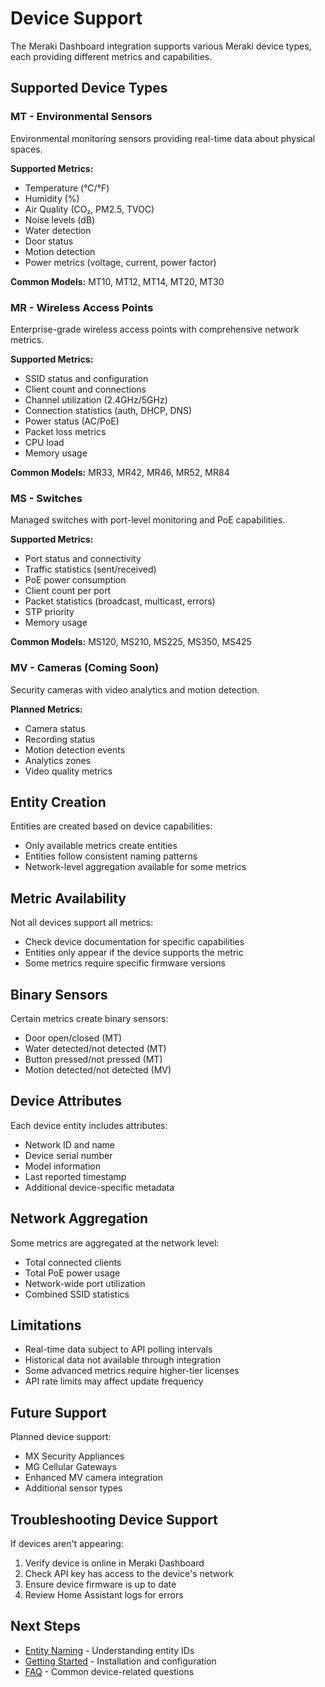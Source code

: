 # Device Support

The Meraki Dashboard integration supports various Meraki device types, each providing different metrics and capabilities.

## Supported Device Types

### MT - Environmental Sensors

Environmental monitoring sensors providing real-time data about physical spaces.

**Supported Metrics:**
- Temperature (°C/°F)
- Humidity (%)
- Air Quality (CO₂, PM2.5, TVOC)
- Noise levels (dB)
- Water detection
- Door status
- Motion detection
- Power metrics (voltage, current, power factor)

**Common Models:** MT10, MT12, MT14, MT20, MT30

### MR - Wireless Access Points

Enterprise-grade wireless access points with comprehensive network metrics.

**Supported Metrics:**
- SSID status and configuration
- Client count and connections
- Channel utilization (2.4GHz/5GHz)
- Connection statistics (auth, DHCP, DNS)
- Power status (AC/PoE)
- Packet loss metrics
- CPU load
- Memory usage

**Common Models:** MR33, MR42, MR46, MR52, MR84

### MS - Switches

Managed switches with port-level monitoring and PoE capabilities.

**Supported Metrics:**
- Port status and connectivity
- Traffic statistics (sent/received)
- PoE power consumption
- Client count per port
- Packet statistics (broadcast, multicast, errors)
- STP priority
- Memory usage

**Common Models:** MS120, MS210, MS225, MS350, MS425

### MV - Cameras (Coming Soon)

Security cameras with video analytics and motion detection.

**Planned Metrics:**
- Camera status
- Recording status
- Motion detection events
- Analytics zones
- Video quality metrics

## Entity Creation

Entities are created based on device capabilities:

- Only available metrics create entities
- Entities follow consistent naming patterns
- Network-level aggregation available for some metrics

## Metric Availability

Not all devices support all metrics:

- Check device documentation for specific capabilities
- Entities only appear if the device supports the metric
- Some metrics require specific firmware versions

## Binary Sensors

Certain metrics create binary sensors:

- Door open/closed (MT)
- Water detected/not detected (MT)
- Button pressed/not pressed (MT)
- Motion detected/not detected (MV)

## Device Attributes

Each device entity includes attributes:

- Network ID and name
- Device serial number
- Model information
- Last reported timestamp
- Additional device-specific metadata

## Network Aggregation

Some metrics are aggregated at the network level:

- Total connected clients
- Total PoE power usage
- Network-wide port utilization
- Combined SSID statistics

## Limitations

- Real-time data subject to API polling intervals
- Historical data not available through integration
- Some advanced metrics require higher-tier licenses
- API rate limits may affect update frequency

## Future Support

Planned device support:

- MX Security Appliances
- MG Cellular Gateways
- Enhanced MV camera integration
- Additional sensor types

## Troubleshooting Device Support

If devices aren't appearing:

1. Verify device is online in Meraki Dashboard
2. Check API key has access to the device's network
3. Ensure device firmware is up to date
4. Review Home Assistant logs for errors

## Next Steps

- [Entity Naming](naming-conventions.md) - Understanding entity IDs
- [Getting Started](getting-started.md) - Installation and configuration
- [FAQ](faq.md) - Common device-related questions
